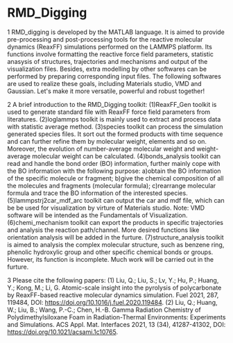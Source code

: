 # RMD_Digging

1 RMD_digging is developed by the MATLAB language. It is aimed to provide pre-processing and post-processing tools for the reactive molecular dynamics (ReaxFF) simulations performed on the LAMMPS  platform. Its functions involve formatting the reactive force field parameters, statistic anasysis of structures, trajectories and mechanisms and output of the visualization files. Besides, extra modelling by other softwares can be performed by preparing corresponding input files. The following softwares are used to realize these goals, including Materials studio, VMD and Gaussian. Let's make it more versatile, powerful and robust together!

2 A brief introduction to the RMD_Digging toolkit:
(1)ReaxFF_Gen toolkit is used to generate standard file with ReaxFF force field parameters from literatures.
(2)loglammps toolkit is mainly used to extract and process data with statistic average method.
(3)species toolkit can process the simulation generated species files. It sort out the formed products with time sequence and can further refine them by molecular weight, elements and so on. Moreover, the evolution of number-average molecular weight and weight-average molecular weight can be calculated.
(4)bonds_analysis toolkit can read and handle the bond order (BO) information, further mainly cope with the BO information with the following purpose: a)obtain the BO information of the specific molecule or fragment; b)give the chemical composition of all the molecules and fragments (molecular formula); c)rearrange molecular formula and trace the BO information of the interested species.
(5)lammpstrj2car_mdf_arc toolkit can output the car and mdf file, which can be be used for visualization by virture of Materials studio. Note: VMD software will be intended as the Fundamentals of Visualization. 
(6)chemi_mechanism toolkit can export the products in specific trajectories and analysis the reaction path/channel. More desired functions like orientation analysis will be added in the furture.
(7)structure_analysis toolkit is aimed to analysis the complex molecular structure, such as benzene ring, phenolic hydroxylic group and other specific chemical bonds or groups. However, its function is incomplete. Much work will be carried out in the furture.

3 Please cite the following papers:
(1) Liu, Q.; Liu, S.; Lv, Y.; Hu, P.; Huang, Y.; Kong, M.; Li, G. Atomic-scale insight into the pyrolysis of polycarbonate by ReaxFF-based reactive molecular dynamics simulation. Fuel 2021, 287, 119484, DOI: https://doi.org/10.1016/j.fuel.2020.119484.
(2)  Liu, Q.; Huang, W.; Liu, B.; Wang, P.-C.; Chen, H.-B. Gamma Radiation Chemistry of Polydimethylsiloxane Foam in Radiation-Thermal Environments: Experiments and Simulations. ACS Appl. Mat. Interfaces 2021, 13 (34), 41287-41302, DOI: https://doi.org/10.1021/acsami.1c10765.
